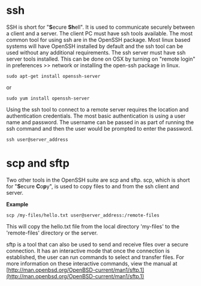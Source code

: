 # ssh

SSH is short for "**S**ecure **Sh**ell". It is used to communicate securely between a client and a server. The client PC must have ssh tools available. The most common tool for using ssh are in the OpenSSH package. Most linux based systems will have OpenSSH installed by default and the ssh tool can be used without any additional requirements. The ssh server must have ssh server tools installed. This can be done on OSX by turning on "remote login" in preferences &gt;&gt; network or installing the open-ssh package in linux.

`sudo apt-get install openssh-server`

or

`sudo yum install openssh-server`

Using the ssh tool to connect to a remote server requires the location and authentication credentials. The most basic authentication is using a user name and password. The username can be passed in as part of running the ssh command and then the user would be prompted to enter the password.

`ssh user@server_address`

# scp and sftp

Two other tools in the OpenSSH suite are scp and sftp. scp, which is short for "**S**ecure **C**o**p**y", is used to copy files to and from the ssh client and server.

**Example**

`scp /my-files/hello.txt user@server_address:/remote-files`

This will copy the hello.txt file from the local directory 'my-files' to the 'remote-files' directory or the server.

sftp is a tool that can also be used to send and receive files over a secure connection. It has an interactive mode that once the connection is established, the user can run commands to select and transfer files. For more information on these interactive commands, view the manual at [http://man.openbsd.org/OpenBSD-current/man1/sftp.1](http://man.openbsd.org/OpenBSD-current/man1/sftp.1)

